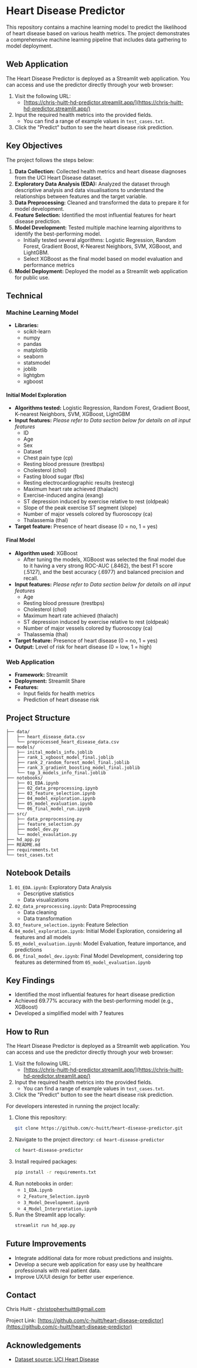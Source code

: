 # Heart Disease Predictor
This repository contains a machine learning model to predict the likelihood of heart disease based on various health 
metrics. The project demonstrates a comprehensive machine learning pipeline that includes data gathering to model deployment.

## Web Application
The Heart Disease Predictor is deployed as a Streamlit web application. You can access and use the predictor directly through your web browser:

1. Visit the following URL: 
   - [https://chris-huitt-hd-predictor.streamlit.app/](https://chris-huitt-hd-predictor.streamlit.app/)
2. Input the required health metrics into the provided fields.
   - You can find a range of example values in `test_cases.txt`.
3. Click the "Predict" button to see the heart disease risk prediction.

## Key Objectives
The project follows the steps below:
1. **Data Collection:** Collected health metrics and heart disease diagnoses from the UCI Heart Disease dataset.
2. **Exploratory Data Analysis (EDA):** Analyzed the dataset through descriptive analysis and data visualisations to understand the relationships between features and the target variable.
3. **Data Preprocessing:** Cleaned and transformed the data to prepare it for model development.
4. **Feature Selection:** Identified the most influential features for heart disease prediction.
5. **Model Development:** Tested multiple machine learning algorithms to identify the best-performing model.
   - Initially tested several algorithms: Logistic Regression, Random Forest, Gradient Boost, K-Nearest Neighbors, SVM, XGBoost, and LightGBM.
   - Select XGBoost as the final model based on model evaluation and performance metrics
6. **Model Deployment:** Deployed the model as a Streamlit web application for public use.

## Technical 
### Machine Learning Model
- **Libraries:** 
    - scikit-learn
    - numpy
    - pandas
    - matplotlib
    - seaborn
    - statsmodel
    - joblib
    - lightgbm
    - xgboost

#### Initial Model Exploration
- **Algorithms tested:** Logistic Regression, Random Forest, Gradient Boost, K-nearest Neighbors, SVM, XGBoost, LightGBM
- **Input features:** _Please refer to Data section below for details on all input features_
    - ID
    - Age
    - Sex
    - Dataset
    - Chest pain type (cp)
    - Resting blood pressure (trestbps)
    - Cholesterol (chol)
    - Fasting blood sugar (fbs)
    - Resting electrocardiographic results (restecg)
    - Maximum heart rate achieved (thalach)
    - Exercise-induced angina (exang)
    - ST depression induced by exercise relative to rest (oldpeak)
    - Slope of the peak exercise ST segment (slope)
    - Number of major vessels colored by fluoroscopy (ca)
    - Thalassemia (thal)
- **Target feature:** Presence of heart disease (0 = no, 1 = yes)
#### Final Model
- **Algorithm used:** XGBoost
    - After tuning the models, XGBoost was selected the final model due to it having a very strong ROC-AUC (.8462), 
the best F1 score (.5127), and the best accuracy (.6977) and balanced precision and recall. 
- **Input features:** _Please refer to Data section below for details on all input features_
    - Age
    - Resting blood pressure (trestbps)
    - Cholesterol (chol)
    - Maximum heart rate achieved (thalach)
    - ST depression induced by exercise relative to rest (oldpeak)
    - Number of major vessels colored by fluoroscopy (ca)
    - Thalassemia (thal)
- **Target feature:** Presence of heart disease (0 = no, 1 = yes)
- **Output:** Level of risk for heart disease (0 = low, 1 = high)
### Web Application
- **Framework:** Streamlit
- **Deployment:** Streamlit Share
- **Features:**
    - Input fields for health metrics
    - Prediction of heart disease risk

## Project Structure
```
├── data/
│   ├── heart_disease_data.csv
│   └── preprocessed_heart_disease_data.csv
├── models/
│   ├── inital_models_info.joblib
│   ├── rank_1_xgboost_model_final.joblib
│   ├── rank_2_random_forest_model_final.joblib
│   ├── rank_3_gradient_boosting_model_final.joblib
│   └── top_3_models_info_final.joblib
├── notebooks/
│   ├── 01_EDA.ipynb
│   ├── 02_data_preprocessing.ipynb
│   ├── 03_feature_selection.ipynb
│   ├── 04_model_exploration.ipynb
│   ├── 05_model_evaluation.ipynb
│   └── 06_final_model_run.ipynb
├── src/
│   ├── data_preprocessing.py
│   ├── feature_selection.py
│   ├── model_dev.py
│   └── model_evaulation.py
├── hd_app.py
├── README.md
├── requirements.txt
└── test_cases.txt
```

## Notebook Details
1. `01_EDA.ipynb`: Exploratory Data Analysis
    - Descriptive statistics
    - Data visualizations
2. `02_data_preprocessing.ipynb`: Data Preprocessing
    - Data cleaning
    - Data transformation
3. `03_feature_selection.ipynb`: Feature Selection
4. `04_model_exploration.ipynb`: Initial Model Exploration, considering all features and all models
5. `05_model_evaluation.ipynb`: Model Evaluation, feature importance, and predictions
6. `06_final_model_dev.ipynb`: Final Model Development, considering top features as determined from `05_model_evaluation.ipynb`

## Key Findings
- Identified the most influential features for heart disease prediction
- Achieved 69.77% accuracy with the best-performing model (e.g., XGBoost)
- Developed a simplified model with 7 features

## How to Run
The Heart Disease Predictor is deployed as a Streamlit web application. You can access and use the predictor directly through your web browser:

1. Visit the following URL: 
   - [https://chris-huitt-hd-predictor.streamlit.app/](https://chris-huitt-hd-predictor.streamlit.app/)
2. Input the required health metrics into the provided fields.
   - You can find a range of example values in `test_cases.txt`.
3. Click the "Predict" button to see the heart disease risk prediction.

For developers interested in running the project locally:

1. Clone this repository: 
    ```bash 
    git clone https://github.com/c-huitt/heart-disease-predictor.git
   ```
2. Navigate to the project directory: `cd heart-disease-predictor`
    ```bash 
    cd heart-disease-predictor
   ```
3. Install required packages:
    ```bash 
    pip install -r requirements.txt
   ```
4. Run notebooks in order:
   - `1_EDA.ipynb`
   - `2_Feature_Selection.ipynb`
   - `3_Model_Development.ipynb`
   - `4_Model_Interpretation.ipynb`
5. Run the Streamlit app locally:
    ```bash 
    streamlit run hd_app.py
   ```
## Future Improvements
- Integrate additional data for more robust predictions and insights.
- Develop a secure web application for easy use by healthcare professionals with real patient data.
- Improve UX/UI design for better user experience.

## Contact
Chris Huitt - christopherhuitt@gmail.com

Project Link: [https://github.com/c-huitt/heart-disease-predictor](https://github.com/c-huitt/heart-disease-predictor)

## Acknowledgements
- [Dataset source: UCI Heart Disease](https://archive.ics.uci.edu/dataset/45/heart+disease/)
